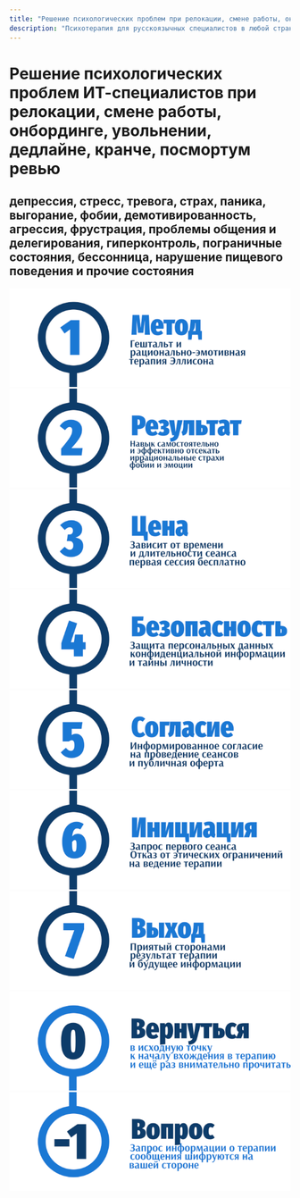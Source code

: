 ```yaml
---
title: "Решение психологических проблем при релокации, смене работы, онбординге, увольнении, дедлайне, кранче, посмортум ревью"
description: "Психотерапия для русскоязычных специалистов в любой стране мира, анонимно, круглосутчно, 24/7"
---
```


# Решение психологических проблем ИТ-специалистов при релокации, смене работы, онбординге, увольнении, дедлайне, кранче, посмортум ревью

## депрессия, стресс, тревога, страх, паника, выгорание, фобии, демотивированность, агрессия, фрустрация, проблемы общения и делегирования, гиперконтроль, пограничные состояния, бессонница, нарушение пищевого поведения и прочие состояния

<!-- Calendly badge widget begin -->
<link href="https://assets.calendly.com/assets/external/widget.css" rel="stylesheet">
<script src="https://assets.calendly.com/assets/external/widget.js" type="text/javascript" async></script>
<script type="text/javascript">window.onload = function() { Calendly.initBadgeWidget({ url: 'https://calendly.com/psaf/on_demand', text: 'Schedule time with me', color: '#0069ff', textColor: '#ffffff', branding: true }); }</script>
<!-- Calendly badge widget end -->

<a href="/method/">![Гештальт, рационально-эмотивная терапия Эллисона, РЭТ](_img/1.png)</a>
<a href="/result/">![Самостоятельное отсечение иррациональных страхов, фобий и эмоций](_img/2.png)</a>
<a href="/value/">![Цена сессии и расчет стоимости психотерапии](_img/3.png)</a>
<a href="/security/">![Безопасность конфиденциальность анонимность психотерапии](_img/4.png)</a>
<a href="/consent/">![Информированное согласие клиента психотерапии](_img/5.png)</a>
<a href="/disclaimer/">![Первая бесплатная сессия консультации психотерапевта](_img/6.png)</a>
<a href="/consent/">![Согласованноый срок и длительность психотерапевтического акта](_img/7.png)</a>
<a href="/">![Psychotherapy for Russian-speaking IT professionals](_img/0.png)</a>	
<a href="https://bit.ly/3yhBEb4" target=_blank>![Вопросы ответы для пациента психотерапевта](_img/-1.png)</a>
